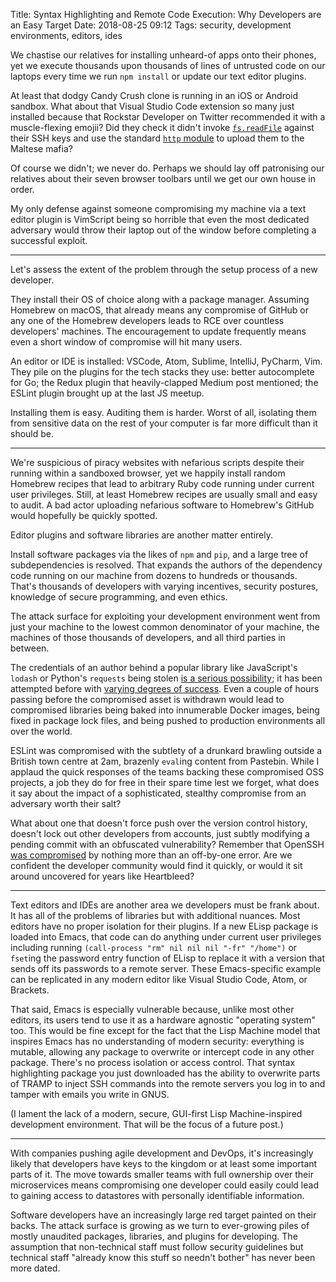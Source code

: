 Title: Syntax Highlighting and Remote Code Execution: Why Developers are an Easy Target
Date: 2018-08-25 09:12
Tags: security, development environments, editors, ides

We chastise our relatives for installing unheard-of apps onto their phones, yet
we execute thousands upon thousands of lines of untrusted code on our laptops
every time we run `npm install` or update our text editor plugins.

At least that dodgy Candy Crush clone is running in an iOS or Android sandbox.
What about that Visual Studio Code extension so many just installed because
that Rockstar Developer on Twitter recommended it with a muscle-flexing emojii?
Did they check it didn't invoke
[`fs.readFile`](https://nodejs.org/api/fs.html#fs_fs_readfile_path_options_callback)
against their SSH keys and use the standard [`http`
module](https://nodejs.org/api/http.html) to upload them to the Maltese mafia?

Of course we didn't; we never do. Perhaps we should lay off patronising our
relatives about their seven browser toolbars until we get our own house in
order.

My only defense against someone compromising my machine via a text editor
plugin is VimScript being so horrible that even the most dedicated adversary
would throw their laptop out of the window before completing a successful
exploit.

***

Let's assess the extent of the problem through the setup process of a new
developer.

They install their OS of choice along with a package manager. Assuming Homebrew
on macOS, that already means any compromise of GitHub or any one of the Homebrew
developers leads to RCE over countless developers' machines. The encouragement
to update frequently means even a short window of compromise will hit many
users.

An editor or IDE is installed: VSCode, Atom, Sublime, IntelliJ, PyCharm, Vim.
They pile on the plugins for the tech stacks they use: better autocomplete for
Go; the Redux plugin that heavily-clapped Medium post mentioned; the ESLint
plugin brought up at the last JS meetup.

Installing them is easy. Auditing them is harder. Worst of all, isolating them
from sensitive data on the rest of your computer is far more difficult than it
should be.

***

We're suspicious of piracy websites with nefarious scripts despite their running
within a sandboxed browser, yet we happily install random Homebrew recipes that
lead to arbitrary Ruby code running under current user privileges. Still, at
least Homebrew recipes are usually small and easy to audit. A bad actor
uploading nefarious software to Homebrew's GitHub would hopefully be quickly
spotted.

Editor plugins and software libraries are another matter entirely.

Install software packages via the likes of `npm` and `pip`, and a large tree of
subdependencies is resolved. That expands the authors of the dependency code
running on our machine from dozens to hundreds or thousands. That's thousands of
developers with varying incentives, security postures, knowledge of secure
programming, and even ethics.

The attack surface for exploiting your development environment went from
just your machine to the lowest common denominator of your machine, the
machines of those thousands of developers, and all third parties in between.

The credentials of an author behind a popular library like JavaScript's
`lodash` or Python's `requests` being stolen [is a serious
possibility](https://twitter.com/kennethreitz/status/869408310998552576); it
has been attempted before with [varying degrees of
success](https://eslint.org/blog/2018/07/postmortem-for-malicious-package-publishes).
Even a couple of hours passing before the compromised asset is withdrawn would
lead to compromised libraries being baked into innumerable Docker images, being
fixed in package lock files, and being pushed to production environments all
over the world.

ESLint was compromised with the subtlety of a drunkard brawling outside a
British town centre at 2am, brazenly `eval`ing content from Pastebin.  While I
applaud the quick responses of the teams backing these compromised OSS projects,
a job they do for free in their spare time lest we forget, what does it say
about the impact of a sophisticated, stealthy compromise from an adversary worth
their salt?

What about one that doesn't force push over the version control history,
doesn't lock out other developers from accounts, just subtly modifying a
pending commit with an obfuscated vulnerability? Remember that OpenSSH [was
compromised](https://www.exploit-db.com/exploits/21314/) by nothing more than
an off-by-one error. Are we confident the developer community would find it
quickly, or would it sit around uncovered for years like Heartbleed?

***

Text editors and IDEs are another area we developers must be frank about. It has
all of the problems of libraries but with additional nuances. Most editors have
no proper isolation for their plugins. If a new ELisp package is loaded into
Emacs, that code can do anything under current user privileges including running
`(call-process "rm" nil nil nil "-fr" "/home")` or `fset`ing the password entry
function of ELisp to replace it with a version that sends off its passwords to
a remote server. These Emacs-specific example can be replicated in any modern
editor like Visual Studio Code, Atom, or Brackets.

That said, Emacs is especially vulnerable because, unlike most other editors,
its users tend to use it as a hardware agnostic "operating system" too. This
would be fine except for the fact that the Lisp Machine model that inspires
Emacs has no understanding of modern security: everything is mutable, allowing
any package to overwrite or intercept code in any other package. There's no
process isolation or access control. That syntax highlighting package you just
downloaded has the ability to overwrite parts of TRAMP to inject SSH commands
into the remote servers you log in to and tamper with emails you write in GNUS.

(I lament the lack of a modern, secure, GUI-first Lisp Machine-inspired
development environment. That will be the focus of a future post.)

***

With companies pushing agile development and DevOps, it's increasingly likely
that developers have keys to the kingdom or at least some important parts of it.
The move towards smaller teams with full ownership over their microservices
means compromising one developer could easily could lead to gaining access to
datastores with personally identifiable information.

Software developers have an increasingly large red target painted on their
backs. The attack surface is growing as we turn to ever-growing piles of mostly
unaudited packages, libraries, and plugins for developing. The assumption that
non-technical staff must follow security guidelines but technical staff "already
know this stuff so needn't bother" has never been more dated.
